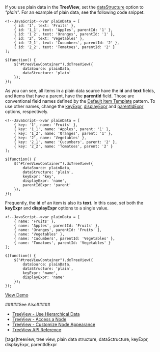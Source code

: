If you use plain data in the **TreeView**, set the [dataStructure](/api-reference/10%20UI%20Widgets/dxTreeView/1%20Configuration/dataStructure.md '/Documentation/ApiReference/UI_Widgets/dxTreeView/Configuration/#dataStructure') option to *"plain"*. For an example of plain data, see the following code snippet. 

    <!--JavaScript-->var plainData = [
        { id: '1', text: 'Fruits' },
        { id: '1_1', text: 'Apples', parentId: '1' },
        { id: '1_2', text: 'Oranges', parentId: '1' },
        { id: '2', text: 'Vegetables' },
        { id: '2_1', text: 'Cucumbers', parentId: '2' },
        { id: '2_2', text: 'Tomatoes', parentId: '2' }
    ];

    $(function() {
        $("#treeViewContainer").dxTreeView({
            dataSource: plainData,
            dataStructure: 'plain'
        });
    });

As you can see, all items in a plain data source have the **id** and **text** fields, and items that have a parent, have the **parentId** field. Those are conventional field names defined by the [Default Item Template](/api-reference/10%20UI%20Widgets/dxTreeView/5%20Default%20Item%20Template '/Documentation/ApiReference/UI_Widgets/dxTreeView/Default_Item_Template/') pattern. To use other names, change the [keyExpr](/api-reference/10%20UI%20Widgets/HierarchicalCollectionWidget/1%20Configuration/keyExpr.md '/Documentation/ApiReference/UI_Widgets/dxTreeView/Configuration/#keyExpr'), [displayExpr](/api-reference/10%20UI%20Widgets/dxTreeView/1%20Configuration/displayExpr.md '/Documentation/ApiReference/UI_Widgets/dxTreeView/Configuration/#displayExpr') and [parentIdExpr](/api-reference/10%20UI%20Widgets/dxTreeView/1%20Configuration/parentIdExpr.md '/Documentation/ApiReference/UI_Widgets/dxTreeView/Configuration/#parentIdExpr') options, respectively.

    <!--JavaScript-->var plainData = [
        { key: '1', name: 'Fruits' },
        { key: '1_1', name: 'Apples', parent: '1' },
        { key: '1_2', name: 'Oranges', parent: '1' },
        { key: '2', name: 'Vegetables' },
        { key: '2_1', name: 'Cucumbers', parent: '2' },
        { key: '2_2', name: 'Tomatoes', parent: '2' }
    ];

    $(function() {
        $("#treeViewContainer").dxTreeView({
            dataSource: plainData,
            dataStructure: 'plain',
            keyExpr: 'key',
            displayExpr: 'name',
            parentIdExpr: 'parent'
        });
    });

Frequently, the **id** of an item is also its **text**. In this case, set both the **keyExpr** and **displayExpr** options to a single value.

    <!--JavaScript-->var plainData = [
        { name: 'Fruits' },
        { name: 'Apples', parentId: 'Fruits' },
        { name: 'Oranges', parentId: 'Fruits' },
        { name: 'Vegetables' },
        { name: 'Cucumbers', parentId: 'Vegetables' },
        { name: 'Tomatoes', parentId: 'Vegetables' }
    ];

    $(function() {
        $("#treeViewContainer").dxTreeView({
            dataSource: plainData,
            dataStructure: 'plain',
            keyExpr: 'name',
            displayExpr: 'name'
        });
    });

<a href="https://js.devexpress.com/Demos/WidgetsGallery/Demo/Tree_View/FlatDataStructure/jQuery/Light/" class="button orange small fix-width-155" style="margin-right: 20px;" target="_blank">View Demo</a>

#####See Also#####
- [TreeView - Use Hierarchical Data](/concepts/05%20Widgets/TreeView/05%20Use%20Hierarchical%20Data.md '/Documentation/Guide/Widgets/TreeView/Use_Hierarchical_Data')
- [TreeView - Access a Node](/concepts/05%20Widgets/TreeView/10%20Access%20a%20Node '/Documentation/Guide/Widgets/TreeView/Access_a_Node')
- [TreeView - Customize Node Appearance](/concepts/05%20Widgets/TreeView/30%20Customize%20Node%20Appearance.md '/Documentation/Guide/Widgets/TreeView/Customize_Node_Appearance')
- [TreeView API Reference](/api-reference/10%20UI%20Widgets/dxTreeView '/Documentation/ApiReference/UI_Widgets/dxTreeView/')

[tags]treeview, tree view, plain data structure, dataSctructure, keyExpr, displayExpr, parentIdExpr
